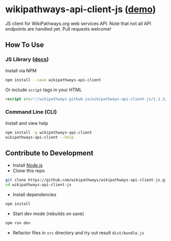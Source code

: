 wikipathways-api-client-js ([demo](https://wikipathways.github.io/wikipathways-api-client-js/1.1.3/demo))
==============

JS client for WikiPathways.org web services API. Note that not all API endpoints are handled yet. Pull requests welcome!

## How To Use

### JS Library ([docs](https://wikipathways.github.io/wikipathways-api-client-js/1.1.3/docs))
Install via NPM
```bash
npm install --save wikipathways-api-client
```

Or include `script` tags in your HTML
```html
<script src="//wikipathways.github.io/wikipathways-api-client-js/1.1.3/dist/bundle.min.js"></script>
```

### Command Line (CLI)
Install and view help
```bash
npm install -g wikipathways-api-client
wikipathways-api-client --help
```

## Contribute to Development

* Install [Node.js](https://nodejs.org/)
* Clone this repo
```bash
git clone https://github.com/wikipathways/wikipathways-api-client-js.git
cd wikipathways-api-client-js
```
* Install dependencies
```bash
npm install
```
* Start dev mode (rebuilds on save)
```bash
npm run dev
```
* Refactor files in `src` directory and try out result `dist/bundle.js`
